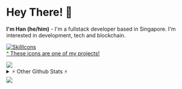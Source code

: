 # Hey There! 👋
**I'm Han (he/him)** - I'm a fullstack developer based in Singapore. I'm interested in development, tech and blockchain.

[![SkillIcons](https://skillicons.dev/icons?i=aws,react,nodejs,mysql,dynamodb,html,sass,cloudflare,dotnet,php,py,prisma,docker&theme=dark)](https://skillicons.dev)<br/>
[^ These icons are one of my projects!](https://nghaninn.com)

<a href="https://github.com/nghaninn/nghaninn">
  <img align="top" src="https://streak-stats.demolab.com?user=nghaninn&theme=dark&background=000000" />
</a>

<details>
  <summary>⚡ Other Github Stats ⚡</summary>
  
  <a href="https://github.com/nghaninn/nghaninn">
    <img style="max-width: 100%;width: 450px;" wdith="450px" src="https://github-readme-stats.vercel.app/api?username=nghaninn&count_private=true&show_icons=true&theme=jolly" />
  </a>
  <a href="https://github.com/nghaninn/nghaninn">
    <img align="top" src="https://github-readme-stats.vercel.app/api/top-langs/?username=nghaninn&count_private=true&hide_border=true&layout=compact&theme=jolly" />
  </a>
  <a href="https://github.com/nghaninn/nghaninn">
    <img style="max-width: 100%;width: 450px;" align="top" src="https://github-readme-stats.vercel.app/api/wakatime?username=nghaninn" />
  </a>
  ![](https://komarev.com/ghpvc/?username=nghaninn&color=green)
</details>

<a href="https://linkedin.nghaninn.com">
  <img src="https://img.shields.io/badge/LinkedIn-blue?logo=linkedin&logoColor=white&style=for-the-badge" />
</a>